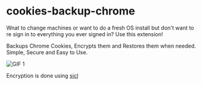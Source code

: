 # cookies-backup-chrome

Wnat to change machines or want to do a fresh OS install but don't want to re sign in to everything you ever signed in? Use this extension!

Backups Chrome Cookies, Encrypts them and Restores them when needed. Simple, Secure and Easy to Use.

![GIF 1](https://imgur.com/XwcMlBQ.gif)

Encryption is done using [sjcl](https://bitwiseshiftleft.github.io/sjcl/)
